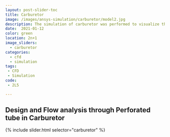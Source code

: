 ```yaml
---
layout: post-slider-toc
title: Carburetor
image: /images/ansys-simulation/carburetor/model2.jpg
description: The simulation of carburetor was performed to visualize the fluid flow in the perforated tube.
date:  2021-01-12
color: green
location: 2n+1
image_sliders:
  - carburetor
categories:
  - cfd 
  - simulation
tags:
 - CFD
 - Simulation
code:
 - 2L5

---
```


## Design and Flow analysis through Perforated tube in Carburetor

{% include slider.html selector="carburetor" %}